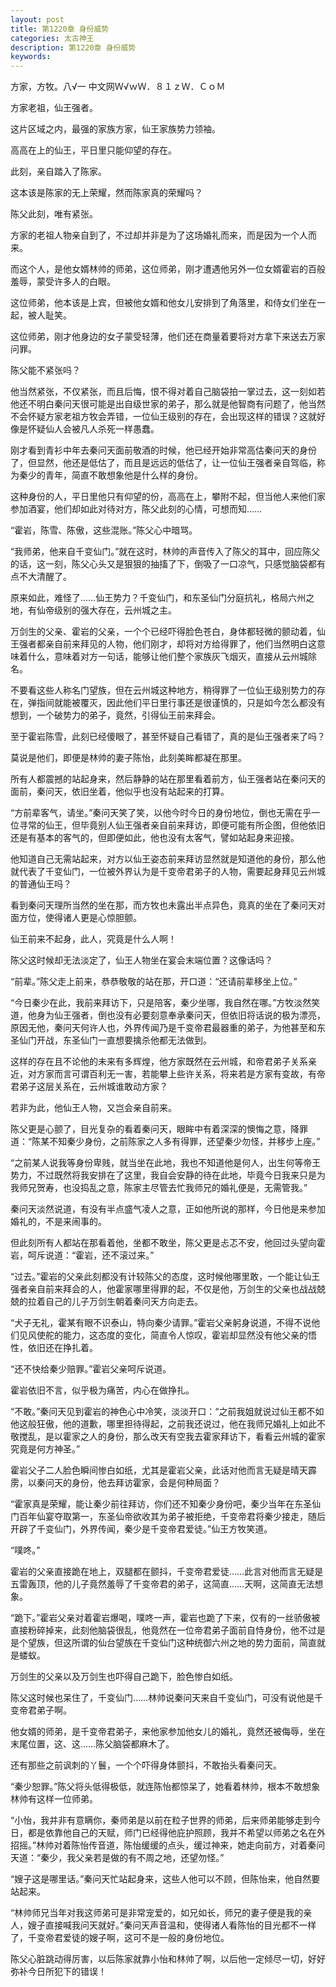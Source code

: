 ```yaml
---
layout: post
title: 第1220章 身份威势
categories: 太古神王
description: 第1220章 身份威势
keywords:
---
```


方家，方牧。八√一 中文网Ｗ√ｗＷ．８１ｚＷ．ＣｏＭ

方家老祖，仙王强者。

这片区域之内，最强的家族方家，仙王家族势力领袖。

高高在上的仙王，平日里只能仰望的存在。

此刻，亲自踏入了陈家。

这本该是陈家的无上荣耀，然而陈家真的荣耀吗？

陈父此刻，唯有紧张。

方家的老祖人物亲自到了，不过却并非是为了这场婚礼而来，而是因为一个人而来。

而这个人，是他女婿林帅的师弟，这位师弟，刚才遭遇他另外一位女婿霍岩的百般羞辱，蒙受许多人的白眼。

这位师弟，他本该是上宾，但被他女婿和他女儿安排到了角落里，和侍女们坐在一起，被人耻笑。

这位师弟，刚才他身边的女子蒙受轻薄，他们还在商量着要将对方拿下来送去万家问罪。

陈父能不紧张吗？

他当然紧张，不仅紧张，而且后悔，恨不得对着自己脑袋拍一掌过去，这一刻如若他还不明白秦问天很可能是出自级世家的弟子，那么就是他智商有问题了，他当然不会怀疑方家老祖方牧会弄错，一位仙王级别的存在，会出现这样的错误？这就好像是怀疑仙人会被凡人杀死一样愚蠢。

刚才看到青衫中年去秦问天面前敬酒的时候，他已经开始非常高估秦问天的身份了，但显然，他还是低估了，而且是远远的低估了，让一位仙王强者亲自驾临，称为秦少的青年，简直不敢想象他是什么样的身份。

这种身份的人，平日里他只有仰望的份，高高在上，攀附不起，但当他人来他们家参加酒宴，他们却如此对待对方，陈父此刻的心情，可想而知……

“霍岩，陈雪、陈傲，这些混账。”陈父心中暗骂。

“我师弟，他来自千变仙门。”就在这时，林帅的声音传入了陈父的耳中，回应陈父的话，这一刻，陈父心头又是狠狠的抽搐了下，倒吸了一口凉气，只感觉脑袋都有点不大清醒了。

原来如此，难怪了……仙王势力？千变仙门，和东圣仙门分庭抗礼，格局六州之地，有仙帝级别的强大存在，云州城之主。

万剑生的父亲、霍岩的父亲，一个个已经吓得脸色苍白，身体都轻微的颤动着，仙王强者都亲自前来拜见的人物，他们刚才，却将对方给得罪了，他们当然明白这意味着什么，意味着对方一句话，能够让他们整个家族灰飞烟灭，直接从云州城除名。

不要看这些人称名门望族，但在云州城这种地方，稍得罪了一位仙王级别势力的存在，弹指间就能被覆灭，因此他们平日里行事还是很谨慎的，只是如今怎么都没有想到，一个破势力的弟子，竟然，引得仙王前来拜会。

至于霍岩陈雪，此刻已经傻眼了，甚至怀疑自己看错了，真的是仙王强者来了吗？

莫说是他们，即便是林帅的妻子陈怡，此刻美眸都凝在那里。

所有人都震撼的站起身来，然后静静的站在那里看着前方，仙王强者站在秦问天的面前，秦问天，依旧坐着，他似乎也没有站起来的打算。

“方前辈客气，请坐。”秦问天笑了笑，以他今时今日的身份地位，倒也无需在乎一位寻常的仙王，但毕竟别人仙王强者亲自前来拜访，即便可能有所企图，但他依旧还是有基本的客气的，但即便如此，他也没有太客气，譬如站起身来迎接。

他知道自己无需站起来，对方以仙王姿态前来拜访显然就是知道他的身份，那么他就代表了千变仙门，一位被外界认为是千变帝君弟子的人物，需要起身拜见云州城的普通仙王吗？

看到秦问天理所当然的坐在那，而方牧也未露出半点异色，竟真的坐在了秦问天对面方位，使得诸人更是心惊胆颤。

仙王前来不起身，此人，究竟是什么人啊！

陈父这时候却无法淡定了，仙王人物坐在宴会末端位置？这像话吗？

“前辈。”陈父走上前来，恭恭敬敬的站在那，开口道：“还请前辈移坐上位。”

“今日秦少在此，我前来拜访下，只是陪客，秦少坐哪，我自然在哪。”方牧淡然笑道，他身为仙王强者，倒也没有必要刻意奉承秦问天，但依旧将话说的极为漂亮，原因无他，秦问天何许人也，外界传闻乃是千变帝君最器重的弟子，为他甚至和东圣仙门开战，东圣仙门一直想要擒杀他都无法做到。

这样的存在且不论他的未来有多辉煌，他方家既然在云州城，和帝君弟子关系亲近，对方家而言可谓百利无一害，若能攀上些许关系，将来若是方家有变故，有帝君弟子这层关系在，云州城谁敢动方家？

若非为此，他仙王人物，又岂会亲自前来。

陈父更是心颤了，目光复杂的看着秦问天，眼眸中有着深深的懊悔之意，降罪道：“陈某不知秦少身份，之前陈家之人多有得罪，还望秦少勿怪，并移步上座。”

“之前某人说我等身份卑贱，就当坐在此地，我也不知道他是何人，出生何等帝王势力，不过既然将我安排在了这里，我自会安静的待在此地，毕竟今日我来只是为我师兄贺寿，也没捣乱之意，陈家主尽管去忙我师兄的婚礼便是，无需管我。”

秦问天淡然说道，有没有半点盛气凌人之意，正如他所说的那样，今日他是来参加婚礼的，不是来闹事的。

但此刻所有人都站在那看着他，坐都不敢坐，陈父更是忐忑不安，他回过头望向霍岩，呵斥说道：“霍岩，还不滚过来。”

“过去。”霍岩的父亲此刻都没有计较陈父的态度，这时候他哪里敢，一个能让仙王强者亲自前来拜会的人，他霍家哪里得罪的起，不仅是他，万剑生的父亲也战战兢兢的拉着自己的儿子万剑生朝着秦问天方向走去。

“犬子无礼，霍某有眼不识泰山，特向秦少请罪。”霍岩父亲躬身说道，不得不说他们见风使舵的能力，这态度的变化，简直令人惊叹，霍岩却显然没有他父亲的悟性，依旧还在挣扎着。

“还不快给秦少赔罪。”霍岩父亲呵斥说道。

霍岩依旧不言，似乎极为痛苦，内心在做挣扎。

“不敢。”秦问天见到霍岩的神色心中冷笑，淡淡开口：“之前我姐就说过仙王都不如他这般狂傲，他的道歉，哪里担待得起，之前我还说过，他在我师兄婚礼上如此不敬搅乱，是以霍家之人的身份，那么改天有空我去霍家拜访下，看看云州城的霍家究竟是何方神圣。”

霍岩父子二人脸色瞬间惨白如纸，尤其是霍岩父亲，此话对他而言无疑是晴天霹雳，以秦问天的身份，他去拜访霍家，会是何种局面？

“霍家真是荣耀，能让秦少前往拜访，你们还不知秦少身份吧，秦少当年在东圣仙门百年仙宴夺取第一，东圣仙帝欲收其为弟子被拒绝，千变帝君将秦少接走，随后开辟了千变仙门，外界传闻，秦少是千变帝君爱徒。”仙王方牧笑道。

“噗咚。”

霍岩的父亲直接跪在地上，双腿都在颤抖，千变帝君爱徒……此言对他而言无疑是五雷轰顶，他的儿子竟然羞辱了千变帝君的弟子，这简直……天啊，这简直无法想象。

“跪下。”霍岩父亲对着霍岩爆喝，噗咚一声，霍岩也跪了下来，仅有的一丝骄傲被直接粉碎掉来，此刻他脑袋很乱，他竟然在一位帝君弟子面前自恃身份，他不过是是个望族，但这所谓的仙台望族在千变仙门这种统御六州之地的势力面前，简直就是蝼蚁。

万剑生的父亲以及万剑生也吓得自己跪下，脸色惨白如纸。

陈父这时候也呆住了，千变仙门……林帅说秦问天来自千变仙门，可没有说他是千变帝君弟子啊。

他女婿的师弟，是千变帝君弟子，来他家参加他女儿的婚礼，竟然还被侮辱，坐在末尾位置，这、这……陈父脑袋都麻木了。

还有那些之前讽刺的丫鬟，一个个吓得身体颤抖，不敢抬头看秦问天。

“秦少恕罪。”陈父将头低得极低，就连陈怡都惊呆了，她看着林帅，根本不敢想象林帅有这样一位师弟。

“小怡，我并非有意瞒你，秦师弟是以前在粒子世界的师弟，后来师弟能够走到今日，都是依靠他自己的天赋，师门已经得他庇护照顾，我并不希望以师弟之名在外招摇。”林帅对着陈怡传音道，陈怡缓缓的点头，缓过神来，她走向前方，对着秦问天道：“秦少，我父亲若是做的有不周之地，还望勿怪。”

“嫂子这是哪里话。”秦问天忙站起身来，这些人他可以不顾，但陈怡来，他自然要站起来。

“林帅师兄当年对我这师弟可是非常宠爱的，如兄如长，师兄的妻子便是我的亲人，嫂子直接喊我问天就好。”秦问天声音温和，使得诸人看陈怡的目光都不一样了，千变帝君爱徒的嫂子啊，这可不是一般的身份地位。

陈父心脏跳动得厉害，以后陈家就靠小怡和林帅了啊，以后他一定倾尽一切，好好弥补今日所犯下的错误！
